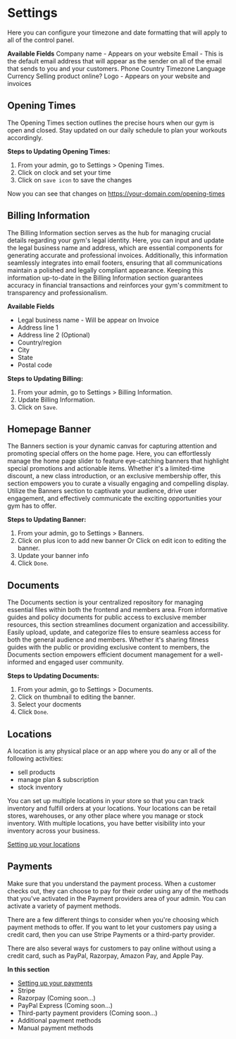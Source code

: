 # Settings

Here you can configure your timezone and date formatting that will apply to all of the control panel.

**Available Fields**
Company name - Appears on your website
Email - This is the default email address that will appear as the sender on all of the email that sends to you and your customers.
Phone
Country
Timezone
Language
Currency
Selling product online?
Logo - Appears on your website and invoices

## Opening Times

The Opening Times section outlines the precise hours when our gym is open and closed. Stay updated on our daily schedule to plan your workouts accordingly.

**Steps to Updating Opening Times:**

1.  From your admin, go to Settings > Opening Times.
2.  Click on clock and set your time
3.  Click on `save icon` to save the changes

Now you can see that changes on https://your-domain.com/opening-times

## Billing Information

The Billing Information section serves as the hub for managing crucial details regarding your gym's legal identity. Here, you can input and update the legal business name and address, which are essential components for generating accurate and professional invoices. Additionally, this information seamlessly integrates into email footers, ensuring that all communications maintain a polished and legally compliant appearance. Keeping this information up-to-date in the Billing Information section guarantees accuracy in financial transactions and reinforces your gym's commitment to transparency and professionalism.

**Available Fields**
-   Legal business name - Will be appear on Invoice
-   Address line 1
-   Address line 2 (Optional)
-   Country/region
-   City
-   State
-   Postal code

**Steps to Updating Billing:**

1.  From your admin, go to Settings > Billing Information.
2.  Update Billing Information.
3.  Click on `Save`.


## Homepage Banner

The Banners section is your dynamic canvas for capturing attention and promoting special offers on the home page. Here, you can effortlessly manage the home page slider to feature eye-catching banners that highlight special promotions and actionable items. Whether it's a limited-time discount, a new class introduction, or an exclusive membership offer, this section empowers you to curate a visually engaging and compelling display. Utilize the Banners section to captivate your audience, drive user engagement, and effectively communicate the exciting opportunities your gym has to offer.

**Steps to Updating Banner:**

1.  From your admin, go to Settings > Banners.
2.  Click on plus icon to add new banner Or Click on edit icon to editing the banner.
3.  Update your banner info
4.  Click `Done`.

## Documents

The Documents section is your centralized repository for managing essential files within both the frontend and members area. From informative guides and policy documents for public access to exclusive member resources, this section streamlines document organization and accessibility. Easily upload, update, and categorize files to ensure seamless access for both the general audience and members. Whether it's sharing fitness guides with the public or providing exclusive content to members, the Documents section empowers efficient document management for a well-informed and engaged user community.

**Steps to Updating Documents:**

1.  From your admin, go to Settings > Documents.
2.  Click on thumbnail to editing the banner.
3.  Select your docments
4.  Click `Done`.


## Locations
A location is any physical place or an app where you do any or all of the following activities:

-   sell products
-   manage plan & subscription
-   stock inventory

You can set up multiple locations in your store so that you can track inventory and fulfill orders at your locations. Your locations can be retail stores, warehouses, or any other place where you manage or stock inventory. With multiple locations, you have better visibility into your inventory across your business.

[Setting up your locations](/nitrofit28/locations)

## Payments
Make sure that you understand the payment process. When a customer checks out, they can choose to pay for their order using any of the methods that you've activated in the Payment providers area of your admin. You can activate a variety of payment methods.

There are a few different things to consider when you're choosing which payment methods to offer. If you want to let your customers pay using a credit card, then you can use Stripe Payments or a third-party provider.

There are also several ways for customers to pay online without using a credit card, such as PayPal, Razorpay, Amazon Pay, and Apple Pay.

**In this section**

-   [Setting up your payments](/nitrofit28/payments)
-   Stripe
-   Razorpay (Coming soon...)
-   PayPal Express (Coming soon...)
-   Third-party payment providers (Coming soon...)
-   Additional payment methods
-   Manual payment methods